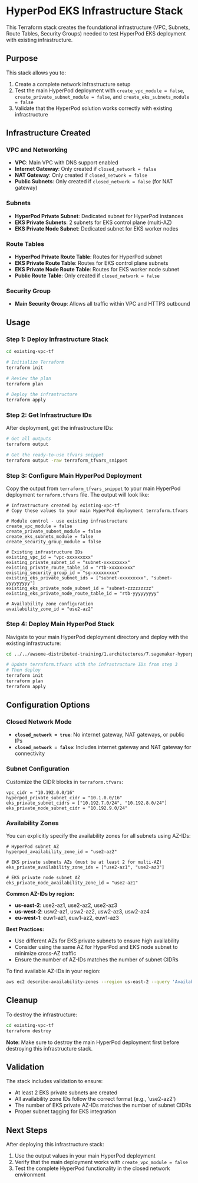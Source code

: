 # HyperPod EKS Infrastructure Stack

This Terraform stack creates the foundational infrastructure (VPC, Subnets, Route Tables, Security Groups) needed to test HyperPod EKS deployment with existing infrastructure.

## Purpose

This stack allows you to:
1. Create a complete network infrastructure setup
2. Test the main HyperPod deployment with `create_vpc_module = false`, `create_private_subnet_module = false`, and `create_eks_subnets_module = false`
3. Validate that the HyperPod solution works correctly with existing infrastructure

## Infrastructure Created

### VPC and Networking
- **VPC**: Main VPC with DNS support enabled
- **Internet Gateway**: Only created if `closed_network = false`
- **NAT Gateway**: Only created if `closed_network = false`
- **Public Subnets**: Only created if `closed_network = false` (for NAT gateway)

### Subnets
- **HyperPod Private Subnet**: Dedicated subnet for HyperPod instances
- **EKS Private Subnets**: 2 subnets for EKS control plane (multi-AZ)
- **EKS Private Node Subnet**: Dedicated subnet for EKS worker nodes

### Route Tables
- **HyperPod Private Route Table**: Routes for HyperPod subnet
- **EKS Private Route Table**: Routes for EKS control plane subnets
- **EKS Private Node Route Table**: Routes for EKS worker node subnet
- **Public Route Table**: Only created if `closed_network = false`

### Security Group
- **Main Security Group**: Allows all traffic within VPC and HTTPS outbound

## Usage

### Step 1: Deploy Infrastructure Stack

```bash
cd existing-vpc-tf

# Initialize Terraform
terraform init

# Review the plan
terraform plan

# Deploy the infrastructure
terraform apply
```

### Step 2: Get Infrastructure IDs

After deployment, get the infrastructure IDs:

```bash
# Get all outputs
terraform output

# Get the ready-to-use tfvars snippet
terraform output -raw terraform_tfvars_snippet
```

### Step 3: Configure Main HyperPod Deployment

Copy the output from `terraform_tfvars_snippet` to your main HyperPod deployment `terraform.tfvars` file. The output will look like:

```hcl
# Infrastructure created by existing-vpc-tf
# Copy these values to your main HyperPod deployment terraform.tfvars

# Module control - use existing infrastructure
create_vpc_module = false
create_private_subnet_module = false
create_eks_subnets_module = false
create_security_group_module = false

# Existing infrastructure IDs
existing_vpc_id = "vpc-xxxxxxxxx"
existing_private_subnet_id = "subnet-xxxxxxxxx"
existing_private_route_table_id = "rtb-xxxxxxxxx"
existing_security_group_id = "sg-xxxxxxxxx"
existing_eks_private_subnet_ids = ["subnet-xxxxxxxxx", "subnet-yyyyyyyyy"]
existing_eks_private_node_subnet_id = "subnet-zzzzzzzzz"
existing_eks_private_node_route_table_id = "rtb-yyyyyyyyy"

# Availability zone configuration
availability_zone_id = "use2-az2"
```

### Step 4: Deploy Main HyperPod Stack

Navigate to your main HyperPod deployment directory and deploy with the existing infrastructure:

```bash
cd ../../awsome-distributed-training/1.architectures/7.sagemaker-hyperpod-eks/terraform-modules/hyperpod-eks-tf

# Update terraform.tfvars with the infrastructure IDs from step 3
# Then deploy
terraform init
terraform plan
terraform apply
```

## Configuration Options

### Closed Network Mode

- **`closed_network = true`**: No internet gateway, NAT gateways, or public IPs
- **`closed_network = false`**: Includes internet gateway and NAT gateway for connectivity

### Subnet Configuration

Customize the CIDR blocks in `terraform.tfvars`:

```hcl
vpc_cidr = "10.192.0.0/16"
hyperpod_private_subnet_cidr = "10.1.0.0/16"
eks_private_subnet_cidrs = ["10.192.7.0/24", "10.192.8.0/24"]
eks_private_node_subnet_cidr = "10.192.9.0/24"
```

### Availability Zones

You can explicitly specify the availability zones for all subnets using AZ-IDs:

```hcl
# HyperPod subnet AZ
hyperpod_availability_zone_id = "use2-az2"

# EKS private subnets AZs (must be at least 2 for multi-AZ)
eks_private_availability_zone_ids = ["use2-az1", "use2-az3"]

# EKS private node subnet AZ
eks_private_node_availability_zone_id = "use2-az1"
```

**Common AZ-IDs by region:**
- **us-east-2**: use2-az1, use2-az2, use2-az3
- **us-west-2**: usw2-az1, usw2-az2, usw2-az3, usw2-az4
- **eu-west-1**: euw1-az1, euw1-az2, euw1-az3

**Best Practices:**
- Use different AZs for EKS private subnets to ensure high availability
- Consider using the same AZ for HyperPod and EKS node subnet to minimize cross-AZ traffic
- Ensure the number of AZ-IDs matches the number of subnet CIDRs

To find available AZ-IDs in your region:
```bash
aws ec2 describe-availability-zones --region us-east-2 --query 'AvailabilityZones[*].[ZoneId,ZoneName]' --output table
```

## Cleanup

To destroy the infrastructure:

```bash
cd existing-vpc-tf
terraform destroy
```

**Note**: Make sure to destroy the main HyperPod deployment first before destroying this infrastructure stack.

## Validation

The stack includes validation to ensure:
- At least 2 EKS private subnets are created
- All availability zone IDs follow the correct format (e.g., 'use2-az2')
- The number of EKS private AZ-IDs matches the number of subnet CIDRs
- Proper subnet tagging for EKS integration

## Next Steps

After deploying this infrastructure stack:
1. Use the output values in your main HyperPod deployment
2. Verify that the main deployment works with `create_vpc_module = false`
3. Test the complete HyperPod functionality in the closed network environment